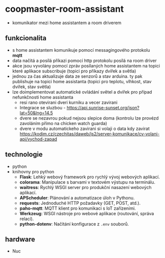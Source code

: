 # coopmaster-room-assistant
- komunikator mezi home assistantem a room driverem

## funkcionalita
- s home assistantem komunikuje pomocí messagingového protokolu **mqtt**
- data načítá a posílá příkazi pomocí http protokolu posílá na room driver
- akce jsou vyvolány pomocí zpráv posílaných home assistantem na topici které aplikace subscribuje (topici pro příkazy dvířek a světla)
- jednou za čas aktualizuje data ze senzorů a stav arduina. ty pak publishuje na topici home assistanta (topici pro teplotu, vlhkost, stav dvířek, stav světla)
- lze doimplementovat automatické ovládání světel a dvířek pro případ nefunkčnosti home assistanta
  - resi rano otevirani dveri kurniku a vecer zavirani
  - Integrace se sluzbou  - https://api.sunrise-sunset.org/json?lat=50&lng=14.5
  - dvere se nezavrou pokud nejsou slepice doma (kontrolu lze provézd zavoláním přímo na chicken watch guarda)
  - dvere v modu automatickeho zavirani si volaji o data kdy zavirat https://kodim.cz/czechitas/daweb/js2/server-komunikace/cv-volani-api/vychod-zapad 

## technologie
- python
- knihovny pro python
  - **Flask**: Lehký webový framework pro rychlý vývoj webových aplikací.
  - **colorama**: Manipulace s barvami v textovém výstupu na terminálu.
  - **waitress**: Rychlý WSGI server pro produkční nasazení webových aplikací.
  - **APScheduler**: Plánování a automatizace úloh v Pythonu.
  - **requests**: Jednoduché HTTP požadavky (GET, POST, atd.).
  - **paho-mqtt**: MQTT klient pro komunikaci s IoT zařízeními.
  - **Werkzeug**: WSGI nástroje pro webové aplikace (routování, správa relací).
  - **python-dotenv**: Načítání konfigurace z `.env` souborů.

## hardware
- Nuc


